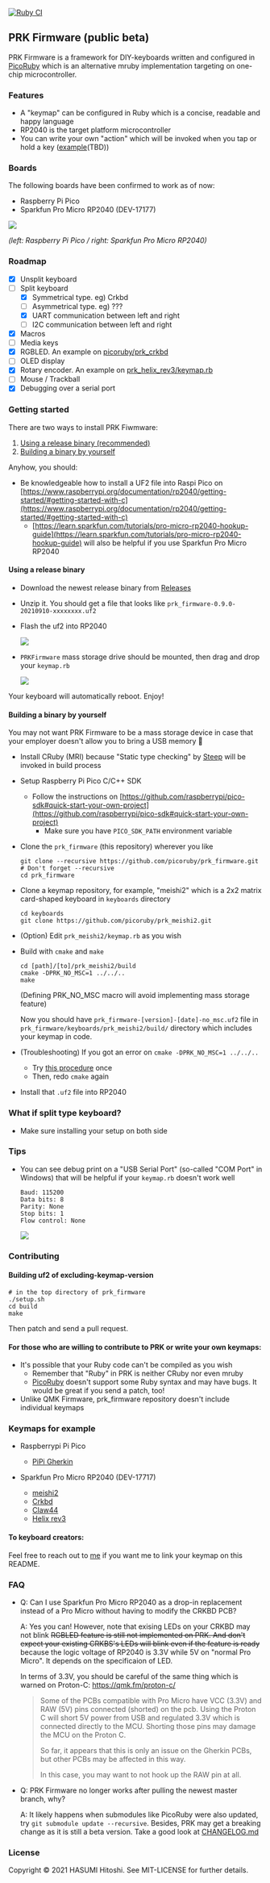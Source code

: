 [![Ruby CI](https://github.com/picoruby/prk_firmware/actions/workflows/ruby.yml/badge.svg)](https://github.com/picoruby/prk_firmware/actions/workflows/ruby.yml)

## PRK Firmware (public beta)

PRK Firmware is a framework for DIY-keyboards written and configured in [PicoRuby](https://github.com/picoruby/picoruby) which is an alternative mruby implementation targeting on one-chip microcontroller.

### Features

- A "keymap" can be configured in Ruby which is a concise, readable and happy language
- RP2040 is the target platform microcontroller
- You can write your own "action" which will be invoked when you tap or hold a key ([example]()(TBD))

### Boards

The following boards have been confirmed to work as of now:

- Raspberry Pi Pico
- Sparkfun Pro Micro RP2040 (DEV-17177)

![](doc/images/RP2040_boards.jpg)

_(left: Raspberry Pi Pico / right: Sparkfun Pro Micro RP2040)_

### Roadmap

- [x] Unsplit keyboard
- [ ] Split keyboard
  - [x] Symmetrical type. eg) Crkbd
  - [ ] Asymmetrical type. eg) ???
  - [x] UART communication between left and right
  - [ ] I2C communication between left and right
- [x] Macros
- [ ] Media keys
- [x] RGBLED. An example on [picoruby/prk_crkbd](https://github.com/picoruby/prk_crkbd/blob/main/keymap.rb#L61-L76)
- [ ] OLED display
- [x] Rotary encoder. An example on [prk_helix_rev3/keymap.rb](https://github.com/picoruby/prk_helix_rev3/blob/master/keymap.rb#L79-L100)
- [ ] Mouse / Trackball
- [x] Debugging over a serial port

### Getting started

There are two ways to install PRK Fiwmware:

1. [Using a release binary (recommended)](#Using-a-release-binary)
2. [Building a binary by yourself](Building-a-binary-by-yourself)

Anyhow, you should:

- Be knowledgeable how to install a UF2 file into Raspi Pico on [https://www.raspberrypi.org/documentation/rp2040/getting-started/#getting-started-with-c](https://www.raspberrypi.org/documentation/rp2040/getting-started/#getting-started-with-c)
  - [https://learn.sparkfun.com/tutorials/pro-micro-rp2040-hookup-guide](https://learn.sparkfun.com/tutorials/pro-micro-rp2040-hookup-guide) will also be helpful if you use Sparkfun Pro Micro RP2040

#### Using a release binary

- Download the newest release binary from [Releases](https://github.com/picoruby/prk_firmware/releases)

- Unzip it. You should get a file that looks like `prk_firmware-0.9.0-20210910-xxxxxxxx.uf2`

- Flash the uf2 into RP2040

  ![](doc/images/drag_and_drop_1.png)

- `PRKFirmware` mass storage drive should be mounted, then drag and drop your `keymap.rb`

  ![](doc/images/drag_and_drop_2.png)

Your keyboard will automatically reboot. Enjoy!

#### Building a binary by yourself

You may not want PRK Firmware to be a mass storage device in case that your employer doesn't allow you to bring a USB memory 🙈

- Install CRuby (MRI) because "Static type checking" by [Steep](https://github.com/soutaro/steep) will be invoked in build process

- Setup Raspberry Pi Pico C/C++ SDK

  - Follow the instructions on [https://github.com/raspberrypi/pico-sdk#quick-start-your-own-project](https://github.com/raspberrypi/pico-sdk#quick-start-your-own-project)
    - Make sure you have `PICO_SDK_PATH` environment variable


- Clone the `prk_firmware` (this repository) wherever you like

    ```
    git clone --recursive https://github.com/picoruby/prk_firmware.git # Don't forget --recursive
    cd prk_firmware
    ```

- Clone a keymap repository, for example, "meishi2" which is a 2x2 matrix card-shaped keyboard in `keyboards` directory

    ```
    cd keyboards
    git clone https://github.com/picoruby/prk_meishi2.git
    ```

- (Option) Edit `prk_meishi2/keymap.rb` as you wish

- Build with `cmake` and `make`

    ```
    cd [path]/[to]/prk_meishi2/build
    cmake -DPRK_NO_MSC=1 ../../..
    make
    ```
    
    (Defining PRK_NO_MSC macro will avoid implementing mass storage feature)

    Now you should have `prk_firmware-[version]-[date]-no_msc.uf2` file in `prk_firmware/keyboards/prk_meishi2/build/` directory which includes your keymap in code.

- (Troubleshooting) If you got an error on `cmake -DPRK_NO_MSC=1 ../../..`
  - Try [this procedure](#building-uf2-of-excluding-keymap-version) once
  - Then, redo `cmake` again

- Install that `.uf2` file into RP2040

### What if split type keyboard?

- Make sure installing your setup on both side

### Tips

- You can see debug print on a "USB Serial Port" (so-called "COM Port" in Windows) that will be helpful if your `keymap.rb` doesn't work well
    
    ```
    Baud: 115200
    Data bits: 8
    Parity: None
    Stop bits: 1
    Flow control: None
    ```

  ![](doc/images/serial_port.png)

### Contributing

#### Building uf2 of excluding-keymap-version

```
# in the top directory of prk_firmware
./setup.sh
cd build
make
```

Then patch and send a pull request.

#### For those who are willing to contribute to PRK or write your own keymaps:

- It's possible that your Ruby code can't be compiled as you wish
  - Remember that "Ruby" in PRK is neither CRuby nor even mruby
  - [PicoRuby](https://github.com/picoruby/picoruby) doesn't support some Ruby syntax and may have bugs. It would be great if you send a patch, too!
- Unlike QMK Firmware, prk_firmware repository doesn't include individual keymaps

### Keymaps for example

- Raspberrypi Pi Pico
  - [PiPi Gherkin](https://github.com/picoruby/prk_pipigherkin)

- Sparkfun Pro Micro RP2040 (DEV-17717)
  - [meishi2](https://github.com/picoruby/prk_meishi2)
  - [Crkbd](https://github.com/picoruby/prk_crkbd)
  - [Claw44](https://github.com/picoruby/prk_claw44)
  - [Helix rev3](https://github.com/picoruby/prk_helix_rev3)

#### To keyboard creators:

Feel free to reach out to [me](https://twitter.com/hasumikin) if you want me to link your keymap on this README.

### FAQ

- Q: Can I use Sparkfun Pro Micro RP2040 as a drop-in replacement instead of a Pro Micro without having to modify the CRKBD PCB?
  
  A: Yes you can! However, note that exising LEDs on your CRKBD may not blink ~~RGBLED feature is still not implemented on PRK. And don't expect your existing CRKBS's LEDs will blink even if the feature is ready~~ because the logic voltage of RP2040 is 3.3V while 5V on "normal Pro Micro". It depends on the specificaion of LED.
  
  In terms of 3.3V, you should be careful of the same thing which is warned on Proton-C: https://qmk.fm/proton-c/
  
  > Some of the PCBs compatible with Pro Micro have VCC (3.3V) and RAW (5V) pins connected (shorted) on the pcb. Using the Proton C will short 5V power from USB and regulated 3.3V which is connected directly to the MCU. Shorting those pins may damage the MCU on the Proton C.
  > 
  > So far, it appears that this is only an issue on the Gherkin PCBs, but other PCBs may be affected in this way.
  > 
  > In this case, you may want to not hook up the RAW pin at all.

- Q: PRK Firmware no longer works after pulling the newest master branch, why?
  
  A: It likely happens when submodules like PicoRuby were also updated, try `git submodule update --recursive`. Besides, PRK may get a breaking change as it is still a beta version. Take a good look at [CHANGELOG.md](CHANGELOG.md)


### License

Copyright © 2021 HASUMI Hitoshi. See MIT-LICENSE for further details.

